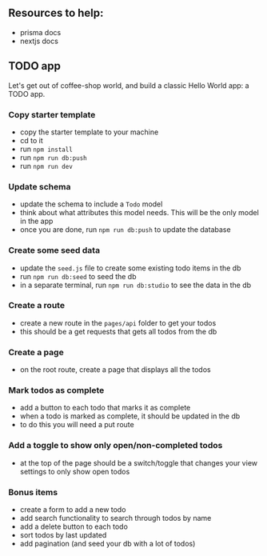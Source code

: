 ## Resources to help:

- prisma docs
- nextjs docs

## TODO app

Let's get out of coffee-shop world, and build a classic Hello World app: a TODO app.

### Copy starter template

- copy the starter template to your machine
- cd to it
- run `npm install`
- run `npm run db:push`
- run `npm run dev`

### Update schema

- update the schema to include a `Todo` model
- think about what attributes this model needs. This will be the only model in the app
- once you are done, run `npm run db:push` to update the database

### Create some seed data

- update the `seed.js` file to create some existing todo items in the db
- run `npm run db:seed` to seed the db
- in a separate terminal, run `npm run db:studio` to see the data in the db

### Create a route

- create a new route in the `pages/api` folder to get your todos
- this should be a get requests that gets all todos from the db

### Create a page

- on the root route, create a page that displays all the todos

### Mark todos as complete

- add a button to each todo that marks it as complete
- when a todo is marked as complete, it should be updated in the db
- to do this you will need a put route

### Add a toggle to show only open/non-completed todos

- at the top of the page should be a switch/toggle that changes your view settings to only show open todos

### Bonus items

- create a form to add a new todo
- add search functionality to search through todos by name
- add a delete button to each todo
- sort todos by last updated
- add pagination (and seed your db with a lot of todos)